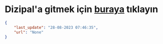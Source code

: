 # Dizipal'a gitmek için [buraya](None) tıklayın
    
```json
{
    "last_update": "28-08-2023 07:46:35",
    "url": "None"
}
```